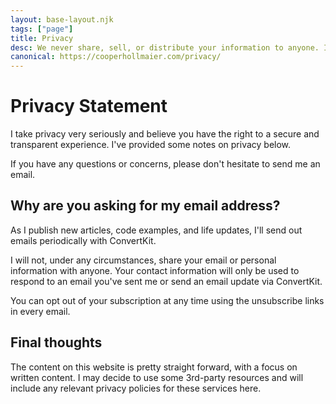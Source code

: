 ```yaml
---
layout: base-layout.njk
tags: ["page"]
title: Privacy
desc: We never share, sell, or distribute your information to anyone. It's for internal use only.
canonical: https://cooperhollmaier.com/privacy/
---
```


# Privacy Statement

I take privacy very seriously and believe you have the right to a secure and transparent experience. I've provided some notes on privacy below.

If you have any questions or concerns, please don't hesitate to send me an email.

## Why are you asking for my email address?

As I publish new articles, code examples, and life updates, I'll send out emails periodically with ConvertKit.

I will not, under any circumstances, share your email or personal information with anyone. Your contact information will only be used to respond to an email you've sent me or send an email update via ConvertKit.

You can opt out of your subscription at any time using the unsubscribe links in every email.

## Final thoughts

The content on this website is pretty straight forward, with a focus on written content. I may decide to use some 3rd-party resources and will include any relevant privacy policies for these services here.
